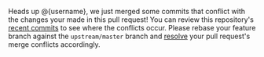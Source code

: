 Heads up @{username}, we just merged some commits that conflict with the changes your made in this pull request! You can review this repository's [recent commits](https://github.com/{repoOwner}/{repoName}/commits/master) to see where the conflicts occur. Please rebase your feature branch against the `upstream/master` branch and [resolve](https://publiclab.readthedocs.io/en/latest/git/troubleshooting.html#recover-from-a-git-rebase-failure) your pull request's merge conflicts accordingly.

<!-- mergeConflictWarning -->